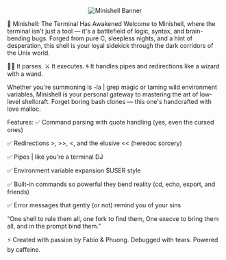 <p align="center">
  <img src="./minishell/image/minishell.png" alt="Minishell Banner">
</p>


🐚 Minishell: The Terminal Has Awakened
Welcome to Minishell, where the terminal isn't just a tool — it's a battlefield of logic, syntax, and brain-bending bugs. Forged from pure C, sleepless nights, and a hint of desperation, this shell is your loyal sidekick through the dark corridors of the Unix world.

🧙‍♂️ It parses.
⚔️ It executes.
🌀 It handles pipes and redirections like a wizard with a wand.

Whether you're summoning ls -la | grep magic or taming wild environment variables, Minishell is your personal gateway to mastering the art of low-level shellcraft. Forget boring bash clones — this one's handcrafted with love malloc.

Features:
✅ Command parsing with quote handling (yes, even the cursed ones)

✅ Redirections >, >>, <, and the elusive << (heredoc sorcery)

✅ Pipes | like you're a terminal DJ

✅ Environment variable expansion $USER style

✅ Built-in commands so powerful they bend reality (cd, echo, export, and friends)

✅ Error messages that gently (or not) remind you of your sins

“One shell to rule them all, one fork to find them,
One execve to bring them all, and in the prompt bind them.”

⚡ Created with passion by Fabio & Phuong. Debugged with tears. Powered by caffeine.
